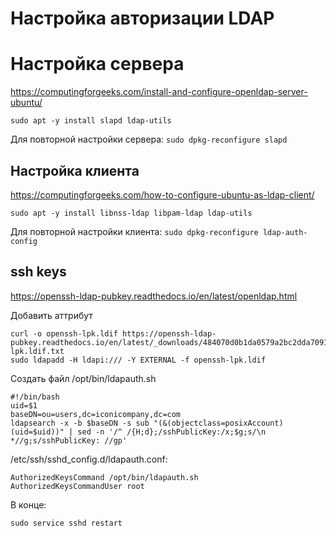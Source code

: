 
# Настройка авторизации LDAP


# Настройка сервера

https://computingforgeeks.com/install-and-configure-openldap-server-ubuntu/

`sudo apt -y install slapd ldap-utils`

Для повторной настройки сервера: `sudo dpkg-reconfigure slapd`

## Настройка клиента

https://computingforgeeks.com/how-to-configure-ubuntu-as-ldap-client/

`sudo apt -y install libnss-ldap libpam-ldap ldap-utils`

Для повторной настройки клиента: `sudo dpkg-reconfigure ldap-auth-config`

## ssh keys

https://openssh-ldap-pubkey.readthedocs.io/en/latest/openldap.html

Добавить аттрибут
```
curl -o openssh-lpk.ldif https://openssh-ldap-pubkey.readthedocs.io/en/latest/_downloads/484070d0b1da0579a2bc2dda709186fd/openssh-lpk.ldif.txt
sudo ldapadd -H ldapi:/// -Y EXTERNAL -f openssh-lpk.ldif
```

Создать файл /opt/bin/ldapauth.sh

```
#!/bin/bash
uid=$1
baseDN=ou=users,dc=iconicompany,dc=com
ldapsearch -x -b $baseDN -s sub "(&(objectclass=posixAccount)(uid=$uid))" | sed -n '/^ /{H;d};/sshPublicKey:/x;$g;s/\n *//g;s/sshPublicKey: //gp'
```

/etc/ssh/sshd_config.d/ldapauth.conf:

```
AuthorizedKeysCommand /opt/bin/ldapauth.sh
AuthorizedKeysCommandUser root
```

В конце:

`sudo service sshd restart`